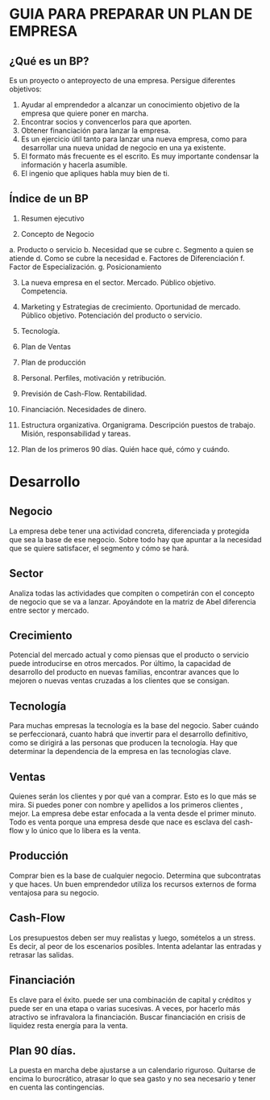 # GUIA PARA PREPARAR UN PLAN DE EMPRESA

## ¿Qué es un BP?

Es un proyecto o anteproyecto de una empresa. Persigue diferentes objetivos:

1. Ayudar al emprendedor a  alcanzar un conocimiento objetivo de la empresa que quiere poner en marcha.
2. Encontrar socios y convencerlos para que aporten.
3. Obtener financiación para lanzar la empresa.
4. Es un ejercicio útil tanto para lanzar una nueva empresa, como para desarrollar una  nueva unidad de negocio en una ya existente.
5. El formato más frecuente es el escrito. Es muy importante condensar la información y hacerla asumible.
6. El ingenio que apliques habla muy bien de ti.

## Índice de un BP

1. Resumen ejecutivo

2. Concepto de Negocio

  a. Producto o servicio
  b. Necesidad que se cubre
  c. Segmento a quien se atiende
  d. Como se cubre la necesidad
  e. Factores de Diferenciación 
  f. Factor de Especialización.
  g. Posicionamiento

3. La nueva empresa en el sector. Mercado. Público objetivo. Competencia.

4. Marketing y Estrategias de crecimiento. Oportunidad de mercado. Público objetivo. Potenciación del producto o servicio.

5. Tecnología.

6. Plan de Ventas

7. Plan de producción

8. Personal. Perfiles, motivación y retribución.

9. Previsión de Cash-Flow. Rentabilidad.

10. Financiación. Necesidades de dinero.

11. Estructura organizativa. Organigrama. Descripción puestos de trabajo. Misión, responsabilidad y tareas.

12. Plan de los primeros 90 días. Quién hace qué, cómo y cuándo.

# Desarrollo

## Negocio

La empresa debe tener una actividad concreta, diferenciada y protegida que sea la base de ese negocio.  Sobre todo hay que apuntar a la necesidad que se quiere satisfacer, el segmento y cómo se hará.

## Sector

Analiza todas las actividades que compiten o competirán con el concepto de negocio que se va a lanzar. Apoyándote en la matriz de Abel diferencia entre sector y mercado. 

## Crecimiento

Potencial del mercado actual y como piensas que el producto o servicio puede introducirse en otros mercados. Por último, la capacidad de desarrollo del producto en nuevas familias, encontrar avances que lo mejoren o nuevas ventas cruzadas a los clientes que se consigan.

## Tecnología

Para muchas empresas la tecnología es la base del negocio. Saber cuándo se perfeccionará, cuanto habrá que invertir para el desarrollo definitivo, como se dirigirá a las personas que producen la tecnología. Hay que determinar la dependencia de la empresa en las tecnologías clave.

## Ventas

Quienes serán los clientes y por qué van a comprar. Esto es lo que más se mira. Si puedes poner con nombre y apellidos a los primeros clientes , mejor. La empresa debe estar enfocada a la venta desde el primer minuto. Todo es venta porque una empresa desde que nace es esclava del cash-flow y lo único que lo libera es la venta.

## Producción

Comprar bien es la base de cualquier negocio. Determina que subcontratas y que haces. Un buen emprendedor utiliza los recursos externos de forma ventajosa para su negocio.

## Cash-Flow

Los presupuestos deben ser muy realistas y luego, somételos a un stress. Es decir, al peor de los escenarios posibles. Intenta adelantar las entradas y retrasar las salidas.

## Financiación

Es clave para el éxito. puede ser una combinación de capital y créditos y puede ser en una etapa o varias sucesivas. A veces, por hacerlo más atractivo se infravalora la financiación. Buscar financiación en crisis de liquidez resta energía para la venta.

## Plan  90 días.

La puesta en marcha debe ajustarse a un calendario riguroso. Quitarse de encima lo burocrático, atrasar lo que sea gasto y no sea necesario y tener en cuenta las contingencias.

